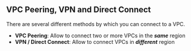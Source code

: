 ## VPC Peering, VPN and Direct Connect


There are several different methods by which you can connect to a VPC.

* __VPC Peering__: Allow to connect two or more VPCs in the ___same___ region
* __VPN / Direct Connect__: Allow to connect VPCs in ___different___ region